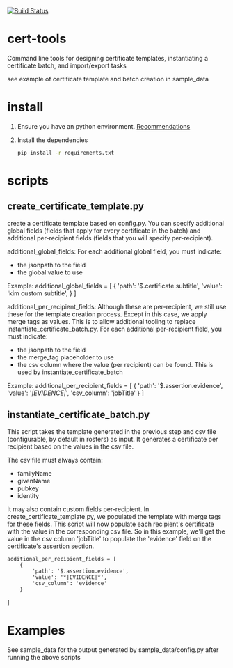 [![Build Status](https://travis-ci.org/blockchain-certificates/cert-tools.svg?branch=master)](https://travis-ci.org/blockchain-certificates/cert-tools)

# cert-tools
Command line tools for designing certificate templates, instantiating a certificate batch, and import/export tasks

see example of certificate template and batch creation in sample_data 

# install

1. Ensure you have an python environment. [Recommendations](https://github.com/blockchain-certificates/developer-common-docs/blob/master/virtualenv.md)

2. Install the dependencies
    ```bash
    pip install -r requirements.txt
    ```

# scripts

## create_certificate_template.py

create a certificate template based on config.py. You can specify additional global fields (fields that apply for every certificate in the batch) and additional per-recipient fields (fields that you will specify per-recipient).

additional_global_fields:  For each additional global field, you must indicate:

- the jsonpath to the field
- the global value to use

Example:
    additional_global_fields = [
        {
            'path': '$.certificate.subtitle',
            'value': 'kim custom subtitle',
        }
   ]

additional_per_recipient_fields: Although these are per-recipient, we still use these for the template creation process. Except in this case, we apply merge tags as values. This is to allow additional tooling to replace instantiate_certificate_batch.py. For each additional per-recipient field, you must indicate:

- the jsonpath to the field
- the merge_tag placeholder to use
- the csv column where the value (per recipient) can be found. This is used by instantiate_certificate_batch

Example:
    additional_per_recipient_fields = [
        {
            'path': '$.assertion.evidence',
            'value': '*|EVIDENCE|*',
            'csv_column': 'jobTitle'
        }
   ]
   
   
## instantiate_certificate_batch.py

This script takes the template generated in the previous step and csv file (configurable, by default in rosters) as input. It generates a certificate per recipient based on the values in the csv file.

The csv file must always contain:

- familyName
- givenName
- pubkey
- identity

It may also contain custom fields per-recipient. In create_certificate_template.py, we populated the template with merge tags for these fields. This script will now populate each recipient's certificate with the value in the corresponding csv file. So in this example, we'll get the value in the csv column 'jobTitle' to populate the 'evidence' field on the certificate's assertion section.

    additional_per_recipient_fields = [
        {
            'path': '$.assertion.evidence',
            'value': '*|EVIDENCE|*',
            'csv_column': 'evidence'
        }
   ]
   
   
# Examples

See sample_data for the output generated by sample_data/config.py after running the above scripts
